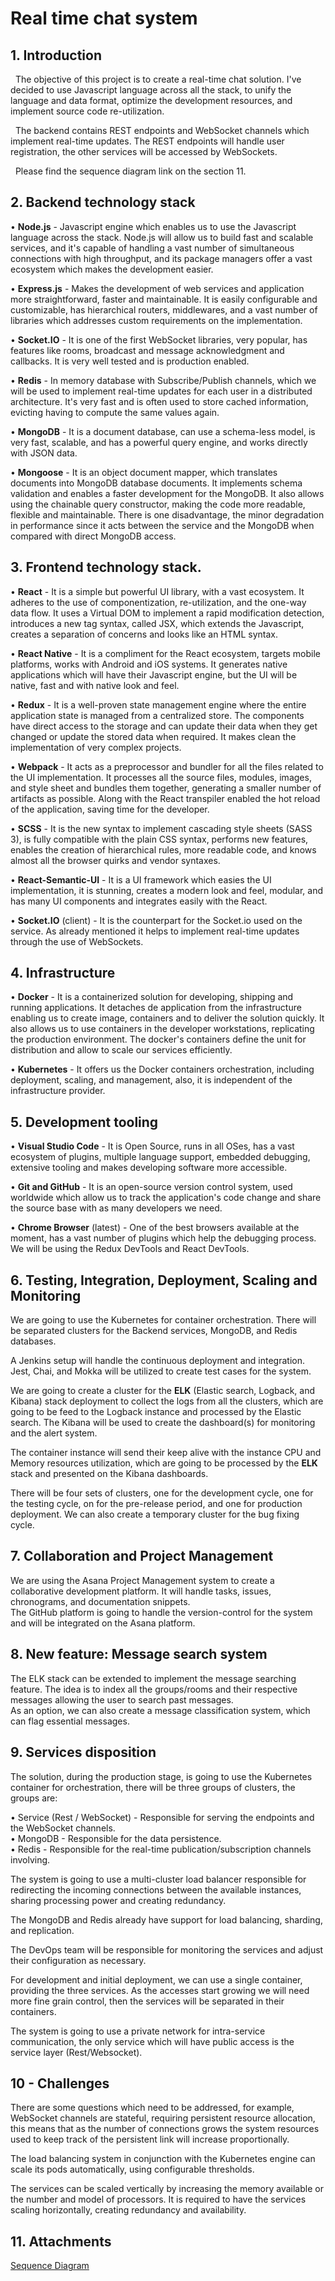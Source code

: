 # Real time chat system

## 1. Introduction

&nbsp;&nbsp;The objective of this project is to create a real-time chat solution. I've decided to use Javascript language across all the stack, to unify the language and data format, optimize the development resources, and implement source code re-utilization.

&nbsp;&nbsp;The backend contains REST endpoints and WebSocket channels which implement real-time updates. The REST endpoints will handle user registration, the other services will be accessed by WebSockets.

&nbsp;&nbsp;Please find the sequence diagram link on the section 11.

## 2. Backend technology stack

• **Node.js** - Javascript engine which enables us to use the Javascript language across the stack. Node.js will allow us to build fast and scalable services, and it's capable of handling a vast number of simultaneous connections with high throughput, and its package managers offer a vast ecosystem which makes the development easier.

• **Express.js** - Makes the development of web services and application more straightforward, faster and maintainable. It is easily configurable and customizable, has hierarchical routers, middlewares, and a vast number of libraries which addresses custom requirements on the implementation.

• **Socket.IO** - It is one of the first WebSocket libraries, very popular, has features like rooms, broadcast and message acknowledgment and callbacks. It is very well tested and is production enabled.

• **Redis** - In memory database with Subscribe/Publish channels, which we will be used to implement real-time updates for each user in a distributed architecture. It's very fast and is often used to store cached information, evicting having to compute the same values again.

• **MongoDB** - It is a document database, can use a schema-less model, is very fast, scalable, and has a powerful query engine, and works directly with JSON data.

• **Mongoose** - It is an object document mapper, which translates documents into MongoDB database documents. It implements schema validation and enables a faster development for the MongoDB. It also allows using the chainable query constructor, making the code more readable, flexible and maintainable. There is one disadvantage, the minor degradation in performance since it acts between the service and the MongoDB when compared with direct MongoDB access.

## 3. Frontend technology stack.

• **React** - It is a simple but powerful UI library, with a vast ecosystem. It adheres to the use of componentization, re-utilization, and the one-way data flow. It uses a Virtual DOM to implement a rapid modification detection, introduces a new tag syntax, called JSX, which extends the Javascript, creates a separation of concerns and looks like an HTML syntax.

• **React Native** - It is a compliment for the React ecosystem, targets mobile platforms, works with Android and iOS systems. It generates native applications which will have their Javascript engine, but the UI will be native, fast and with native look and feel.

• **Redux** - It is a well-proven state management engine where the entire application state is managed from a centralized store. The components have direct access to the storage and can update their data when they get changed or update the stored data when required. It makes clean the implementation of very complex projects.

• **Webpack** - It acts as a preprocessor and bundler for all the files related to the UI implementation. It processes all the source files, modules, images, and style sheet and bundles them together, generating a smaller number of artifacts as possible. Along with the React transpiler enabled the hot reload of the application, saving time for the developer.

• **SCSS** - It is the new syntax to implement cascading style sheets (SASS 3), is fully compatible with the plain CSS syntax, performs new features, enables the creation of hierarchical rules, more readable code, and knows almost all the browser quirks and vendor syntaxes.

• **React-Semantic-UI** - It is a UI framework which easies the UI implementation, it is stunning, creates a modern look and feel, modular,  and has many UI components and integrates easily with the React.

• **Socket.IO** (client) - It is the counterpart for the Socket.io used on the service. As already mentioned it helps to implement real-time updates through the use of WebSockets.

## 4. Infrastructure

• **Docker** - It is a containerized solution for developing, shipping and running applications. It detaches de application from the infrastructure enabling us to create image, containers and to deliver the solution quickly. It also allows us to use containers in the developer workstations, replicating the production environment. The docker's containers define the unit for distribution and allow to scale our services efficiently.

• **Kubernetes** - It offers us the Docker containers orchestration, including deployment, scaling, and management, also,  it is independent of the infrastructure provider.

## 5. Development tooling

• **Visual Studio Code** - It is Open Source, runs in all OSes, has a vast ecosystem of plugins, multiple language support, embedded debugging, extensive tooling and makes developing software more accessible.

• **Git and GitHub** - It is an open-source version control system, used worldwide which allow us to track the application's code change and share the source base with as many developers we need.

• **Chrome Browser** (latest) - One of the best browsers available at the moment, has a vast number of plugins which help the debugging process. We will be using the Redux DevTools and React DevTools.

## 6.  Testing, Integration, Deployment, Scaling and Monitoring

We are going to use the Kubernetes for container orchestration. There will be separated clusters for the Backend services, MongoDB, and Redis databases.

A Jenkins setup will handle the continuous deployment and integration. Jest, Chai, and Mokka will be utilized to create test cases for the system.

We are going to create a cluster for the **ELK** (Elastic search, Logback, and Kibana) stack deployment to collect the logs from all the clusters, which are going to be feed to the Logback instance and processed by the Elastic search. The Kibana will be used to create the dashboard(s) for monitoring and the alert system.

The container instance will send their keep alive with the instance CPU and Memory resources utilization, which are going to be processed by the **ELK** stack and presented on the Kibana dashboards.

There will be four sets of clusters, one for the development cycle, one for the testing cycle, on for the pre-release period, and one for production deployment. We can also create a temporary cluster for the bug fixing cycle.

## 7. Collaboration and Project Management

We are using the Asana Project Management system to create a collaborative development platform. It will handle tasks, issues, chronograms, and documentation snippets.\
The GitHub platform is going to handle the version-control for the system and will be integrated on the Asana platform.

## 8. New feature: Message search system

The ELK stack can be extended to implement the message searching feature. The idea is to index all the groups/rooms and their respective messages allowing the user to search past messages.\
As an option, we can also create a message classification system, which can flag essential messages.

## 9. Services disposition

  The solution, during the production stage, is going to use the Kubernetes container for orchestration, there will be three groups of clusters, the groups are:

  • Service (Rest / WebSocket) - Responsible for serving the endpoints and the WebSocket channels.\
  • MongoDB - Responsible for the data persistence.\
  • Redis - Responsible for the real-time publication/subscription channels involving.

  The system is going to use a multi-cluster load balancer responsible for redirecting the incoming connections between the available instances, sharing processing power and creating redundancy.

  The MongoDB and Redis already have support for load balancing, sharding, and replication.

  The DevOps team will be responsible for monitoring the services and adjust their configuration as necessary.

  For development and initial deployment, we can use a single container, providing the three services. As the accesses start growing we will need more fine grain control, then the services will be separated in their containers.

  The system is going to use a private network for intra-service communication, the only service which will have public access is the service layer (Rest/Websocket).

## 10 - Challenges

  There are some questions which need to be addressed, for example, WebSocket channels are stateful, requiring persistent resource allocation, this means that as the number of connections grows the system resources used to keep track of the persistent link will increase proportionally.
  
  The load balancing system in conjunction with the Kubernetes engine can scale its pods automatically, using configurable thresholds.

  The services can be scaled vertically by increasing the memory available or the number and model of processors. It is required to have the services scaling horizontally, creating redundancy and availability.

## 11. Attachments

  [Sequence Diagram](./Sequence_diagram.pdf)











	
		
	
		
	